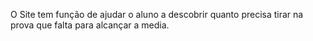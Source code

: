 O Site tem função de ajudar o aluno a descobrir quanto precisa tirar na prova que falta para alcançar a media.
